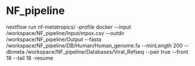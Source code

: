 # NF_pipeline

nextflow run nf-metatropics/ -profile docker --input /workspace/NF_pipeline/Input/mpox.csv --outdir /workspace/NF_pipeline/Output --fasta /workspace/NF_pipeline/DB/Human/Human_genome.fa --minLength 200 --dbmeta /workspace/NF_pipeline/Databases/Viral_Refseq --pair true --front 18 --tail 18 -resume
 
